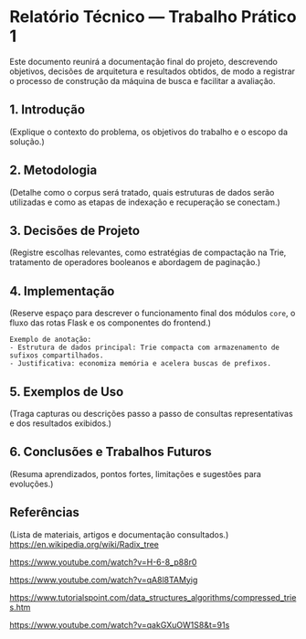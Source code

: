 # Relatório Técnico — Trabalho Prático 1

Este documento reunirá a documentação final do projeto, descrevendo objetivos, decisões de arquitetura e resultados obtidos, de modo a registrar o processo de construção da máquina de busca e facilitar a avaliação.

## 1. Introdução
(Explique o contexto do problema, os objetivos do trabalho e o escopo da solução.)

## 2. Metodologia
(Detalhe como o corpus será tratado, quais estruturas de dados serão utilizadas e como as etapas de indexação e recuperação se conectam.)

## 3. Decisões de Projeto
(Registre escolhas relevantes, como estratégias de compactação na Trie, tratamento de operadores booleanos e abordagem de paginação.)

## 4. Implementação
(Reserve espaço para descrever o funcionamento final dos módulos `core`, o fluxo das rotas Flask e os componentes do frontend.)

```text
Exemplo de anotação:
- Estrutura de dados principal: Trie compacta com armazenamento de sufixos compartilhados.
- Justificativa: economiza memória e acelera buscas de prefixos.
```

## 5. Exemplos de Uso
(Traga capturas ou descrições passo a passo de consultas representativas e dos resultados exibidos.)

## 6. Conclusões e Trabalhos Futuros
(Resuma aprendizados, pontos fortes, limitações e sugestões para evoluções.)

## Referências
(Lista de materiais, artigos e documentação consultados.)
https://en.wikipedia.org/wiki/Radix_tree

https://www.youtube.com/watch?v=H-6-8_p88r0

https://www.youtube.com/watch?v=qA8l8TAMyig

https://www.tutorialspoint.com/data_structures_algorithms/compressed_tries.htm

https://www.youtube.com/watch?v=qakGXuOW1S8&t=91s